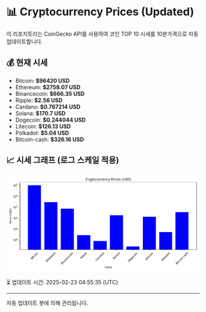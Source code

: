 
# 📊 Cryptocurrency Prices (Updated)

이 리포지토리는 CoinGecko API를 사용하여 코인 TOP 10 시세를 10분가격으로 자동 업데이트합니다.

## 💰 현재 시세
- Bitcoin: **$96420 USD**
- Ethereum: **$2758.07 USD**
- Binancecoin: **$666.35 USD**
- Ripple: **$2.56 USD**
- Cardano: **$0.767214 USD**
- Solana: **$170.7 USD**
- Dogecoin: **$0.244044 USD**
- Litecoin: **$126.13 USD**
- Polkadot: **$5.04 USD**
- Bitcoin-cash: **$326.16 USD**

## 📈 시세 그래프 (로그 스케일 적용)
![Crypto Prices](crypto_prices.png)

⏳ 업데이트 시간: 2025-02-23 04:55:35 (UTC)

---
자동 업데이트 봇에 의해 관리됩니다.
